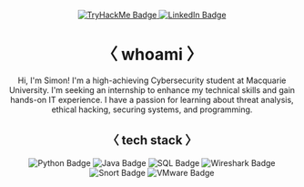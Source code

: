 <!-- Intro -->
<div align="center">
  <br>
  <a href="https://tryhackme.com/p/wikileaksintern" target="_blank" rel="noopener noreferrer">
    <img src="https://img.shields.io/badge/TryHackMe-231F20?style=for-the-badge&logo=tryhackme&logoColor=00FF00" alt="TryHackMe Badge"/>
  </a>
  <a href="https://www.linkedin.com/in/simon-dwyer-556435325/" target="_blank" rel="noopener noreferrer">
    <img src="https://img.shields.io/badge/LinkedIn-231F20?style=for-the-badge&logo=linkedin&logoColor=00FF00" alt="LinkedIn Badge"/>
  </a>
</div>

<!-- About Section -->
<h1 align="center">〈 whoami 〉</h1>
<p align="center">
  Hi, I'm Simon! I'm a high-achieving Cybersecurity student at Macquarie University. I'm seeking an internship to enhance my technical skills and gain hands-on IT experience. I have a passion for learning about threat analysis, ethical hacking, securing systems, and programming.
</p>

<!-- Tech Stack -->
<h2 align="center">〈 tech stack 〉</h2>
<div align="center">
  <img src="https://img.shields.io/badge/Python-231F20?style=for-the-badge&logo=python&logoColor=00FF00" alt="Python Badge">
  <img src="https://img.shields.io/badge/Java-231F20?style=for-the-badge&logo=openjdk&logoColor=00FF00" alt="Java Badge">
  <img src="https://img.shields.io/badge/SQL-231F20?style=for-the-badge&logo=MySQL&logoColor=00FF00" alt="SQL Badge">
  <img src="https://img.shields.io/badge/Wireshark-231F20?style=for-the-badge&logo=wireshark&logoColor=00FF00" alt="Wireshark Badge">
  <img src="https://img.shields.io/badge/Snort-231F20?style=for-the-badge&logo=snort&logoColor=00FF00" alt="Snort Badge">
  <img src="https://img.shields.io/badge/VMware-231F20?style=for-the-badge&logo=VMware&logoColor=00FF00" alt="VMware Badge">
</div>
